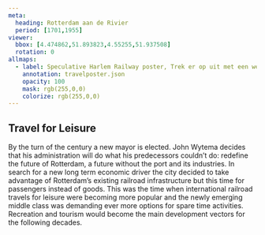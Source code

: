 ```yaml
---
meta:
  heading: Rotterdam aan de Rivier
  period: [1701,1955]
viewer:
  bbox: [4.474862,51.893823,4.55255,51.937508]
  rotation: 0
allmaps:
  - label: Speculative Harlem Railway poster, Trek er op uit met een weekeindretour (F. Mettes, 1939), Rotterdam, 2023. 210 x 148 mm, scale 1:2. The Berlage. Based on Harlem Railway poster, Trek er op uit met een weekeindretour, 1939. 1005 x 615 mm. F. Mettes, ReclameArsenaal.
    annotation: travelposter.json
    opacity: 100
    mask: rgb(255,0,0)
    colorize: rgb(255,0,0)
---
```

## Travel for Leisure

By the turn of the century a new mayor is elected. John Wytema decides that his administration will do what his predecessors couldn’t do: redefine the future of Rotterdam, a future without the port and its industries. In search for a new long term economic driver the city decided to take advantage of Rotterdam’s existing railroad infrastructure but this time for passengers instead of goods. This was the time when international railroad travels for leisure were becoming more popular and the newly emerging middle class was demanding ever more options for spare time activities. Recreation and tourism would become the main development vectors for the following decades.

